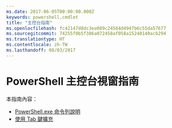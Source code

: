 ```yaml
---
ms.date: 2017-06-05T00:00:00.000Z
keywords: powershell,cmdlet
title: "主控台指南"
ms.openlocfilehash: fc42147d8dc3ea089c24584d4947b6c55da57677
ms.sourcegitcommit: 74255f0b5f386a072458af058a15240140acb294
ms.translationtype: HT
ms.contentlocale: zh-TW
ms.lasthandoff: 08/03/2017
---
```

#  <a name="powershell-console-window-guide"></a>PowerShell 主控台視窗指南

本指南內容：
-  [PowerShell.exe 命令列說明](console/PowerShell.exe-Command-Line-Help.md)
-  [使用 Tab 鍵擴充](console/Using-Tab-Expansion.md)

